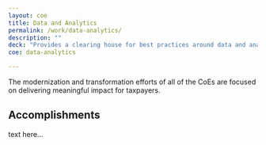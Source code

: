 ```yaml
---
layout: coe
title: Data and Analytics
permalink: /work/data-analytics/
description: ""
deck: "Provides a clearing house for best practices around data and analytics, instruments metrics to support service delivery processes, and builds tools that facilitate continuous process improvement."
coe: data-analytics

---
```


The modernization and transformation efforts of all of the CoEs are focused on delivering meaningful impact for taxpayers.

## Accomplishments
text here...
